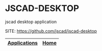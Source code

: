 # JSCAD-DESKTOP
 
 jscad desktop application
 
 SITE: https://github.com/jscad/jscad-desktop

 | [Applications](https://portable-linux-apps.github.io/apps.html) | [Home](https://portable-linux-apps.github.io)
 | --- | --- |
